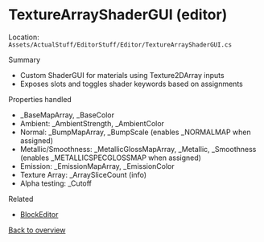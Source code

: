 # TextureArrayShaderGUI (editor)

Location: `Assets/ActualStuff/EditorStuff/Editor/TextureArrayShaderGUI.cs`

Summary
- Custom ShaderGUI for materials using Texture2DArray inputs
- Exposes slots and toggles shader keywords based on assignments

Properties handled
- _BaseMapArray, _BaseColor
- Ambient: _AmbientStrength, _AmbientColor
- Normal: _BumpMapArray, _BumpScale (enables _NORMALMAP when assigned)
- Metallic/Smoothness: _MetallicGlossMapArray, _Metallic, _Smoothness (enables _METALLICSPECGLOSSMAP when assigned)
- Emission: _EmissionMapArray, _EmissionColor
- Texture Array: _ArraySliceCount (info)
- Alpha testing: _Cutoff

Related
- [BlockEditor](block-editor.md)

[Back to overview](../overview.md)
